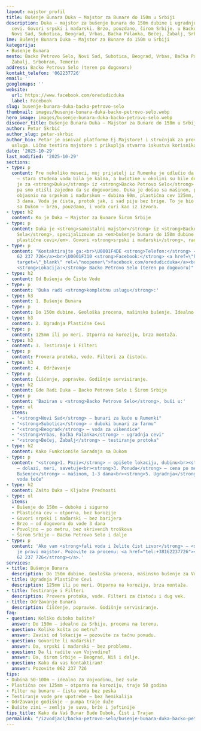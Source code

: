```yaml
---
layout: majstor_profil
title: Bušenje Bunara Duka – Majstor za Bunare do 150m u Srbiji
description: Duka – majstor za bušenje bunara do 150m dubine i ugradnju plastične
  cevi. Govori srpski i mađarski. Brzo, pouzdano, širom Srbije. u Backo Petrovo Selo,
  Novi Sad, Subotica, Beograd, Vrbas, Bačka Palanka, Bečej, Žabalj, Srbobran, Temerin.
ime: Bušenje Bunara Duka – Majstor za Bunare do 150m u Srbiji
kategorija:
- Bušenje Bunara
mesto: Backo Petrovo Selo, Novi Sad, Subotica, Beograd, Vrbas, Bačka Palanka, Bečej,
  Žabalj, Srbobran, Temerin
address: Backo Petrovo Selo (teren po dogovoru)
kontakt_telefon: '062237726'
email: ''
googlemaps: ''
website:
  url: https://www.facebook.com/oredudicduka
  label: Facebook
slug: busenje-bunara-duka-backo-petrovo-selo
thumbnail: images/busenje-bunara-duka-backo-petrovo-selo.webp
hero_image: images/busenje-bunara-duka-backo-petrovo-selo.webp
discover_title: Bušenje Bunara Duka – Majstor za Bunare do 150m u Srbiji
author: Petar Škrbić
author_slug: petar-skrbic
author_bio: Petar je osnivač platforme Ej Majstore! i stručnjak za proveru kvaliteta
  usluga. Lično testira majstore i prikuplja stvarna iskustva korisnika širom Srbije.
date: '2025-10-29'
last_modified: '2025-10-29'
sections:
- type: p
  content: Pre nekoliko meseci, moj prijatelj iz Rumenke je odlučio da buši bunar
    – stara studena voda bila je kalna, a bušotine u okolini su bile duboke 80m. Čuo
    je za <strong>Duku</strong> iz <strong>Backo Petrovo Selo</strong> preko komšija,
    pa smo otišli zajedno da se dogovorimo. Duka je došao sa mašinom, procenio teren,
    objasnio na srpskom i mađarskom – dubina 90m, plastična cev 125mm, ceo posao za
    3 dana. Voda je čista, protok jak, i sad piju bez brige. To je bio naš prvi susret
    sa Dukom – brzo, pouzdano, i voda curi kao iz izvora.
- type: h2
  content: Ko je Duka – Majstor za Bunare Širom Srbije
- type: p
  content: Duka je <strong>samostalni majstor</strong> iz <strong>Backog Petrovog
    Sela</strong>, specijalizovan za <em>bušenje bunara do 150m dubine i ugradnju
    plastične cevi</em>. Govori <strong>srpski i mađarski</strong>, radi širom Srbije.
- type: p
  content: "Kontaktirajte ga:<br>\U0001F4DE <strong>Telefon:</strong> <a href=\"tel:+38162237726\">+381
    62 237 726</a><br>\U0001F310 <strong>Facebook:</strong> <a href=\"https://www.facebook.com/oredudicduka\"
    target=\"_blank\" rel=\"noopener\">facebook.com/oredudicduka</a><br>\U0001F4CD
    <strong>Lokacija:</strong> Backo Petrovo Selo (teren po dogovoru)"
- type: h2
  content: Od Bušenja do Čiste Vode
- type: p
  content: 'Duka radi <strong>kompletnu uslugu</strong>:'
- type: h3
  content: 1. Bušenje Bunara
- type: p
  content: Do 150m dubine. Geološka procena, mašinsko bušenje. Idealno za Vojvodinu.
- type: h3
  content: 2. Ugradnja Plastične Cevi
- type: p
  content: 125mm ili po meri. Otporna na koroziju, brza montaža.
- type: h3
  content: 3. Testiranje i Filteri
- type: p
  content: Provera protoka, vode. Filteri za čistoću.
- type: h3
  content: 4. Održavanje
- type: p
  content: Čišćenje, popravke. Godišnje servisiranje.
- type: h2
  content: Gde Radi Duka – Backo Petrovo Selo i Širom Srbije
- type: p
  content: 'Baziran u <strong>Backo Petrovo Selo</strong>, buši u:'
- type: ul
  items:
  - "<strong>Novi Sad</strong> – bunari za kuće u Rumenki"
  - "<strong>Subotica</strong> – duboki bunari za farmu"
  - "<strong>Beograd</strong> – voda za vikendice"
  - "<strong>Vrbas, Bačka Palanka</strong> – ugradnja cevi"
  - "<strong>Bečej, Žabalj</strong> – testiranje protoka"
- type: h2
  content: Kako Funkcioniše Saradnja sa Dukom
- type: p
  content: "<strong>1. Poziv</strong> – opišete lokaciju, dubinu<br><strong>2. Procena</strong>
    – dolazi, meri, savetuje<br><strong>3. Ponuda</strong> – cena po metru, rok<br><strong>4.
    Bušenje</strong> – mašinom, 1-3 dana<br><strong>5. Ugradnja</strong> – cev, testiranje,
    voda teče"
- type: h2
  content: Zašto Duka – Ključne Prednosti
- type: ul
  items:
  - Bušenje do 150m – duboko i sigurno
  - Plastična cev – otporna, bez korozije
  - Govori srpski i mađarski – bez barijera
  - Brzo – od dogovora do vode 3 dana
  - Povoljno – po metru, bez skrivenih troškova
  - Širom Srbije – Backo Petrovo Selo i dalje
- type: p
  content: 'Ako vam <strong>fali voda i želite čist izvor</strong> – <strong>Duka</strong>
    je pravi majstor. Pozovite za procenu: <a href="tel:+38162237726"><strong>+381
    62 237 726</strong></a>.'
services:
- title: Bušenje Bunara
  description: Do 150m dubine. Geološka procena, mašinsko bušenje za Vojvodinu.
- title: Ugradnja Plastične Cevi
  description: 125mm ili po meri. Otporna na koroziju, brza montaža.
- title: Testiranje i Filteri
  description: Provera protoka, vode. Filteri za čistoću i dug vek.
- title: Održavanje Bunara
  description: Čišćenje, popravke. Godišnje servisiranje.
faq:
- question: Koliko duboko bušite?
  answer: Do 150m – idealno za Srbiju, procena na terenu.
- question: Koliko košta po metru?
  answer: Zavisi od lokacije – pozovite za tačnu ponudu.
- question: Govorite li mađarski?
  answer: Da, srpski i mađarski – bez problema.
- question: Da li radite van Vojvodine?
  answer: Da, širom Srbije – Beograd, Niš i dalje.
- question: Kako da vas kontaktiram?
  answer: Pozovite 062 237 726
tips:
- Dubina 50-100m – idealno za Vojvodinu, bez suše
- Plastična cev 125mm – otporna na koroziju, traje 50 godina
- Filter na bunaru – čista voda bez peska
- Testiranje vode pre upotrebe – bez hemikalija
- Održavanje godišnje – pumpa traje duže
- Bušite zimi – zemlja je suva, brže i jeftinije
tips_title: Kako da Vaš Bunar Bude Dubok, Čist i Trajan
permalink: "/izvodjaci/backo-petrovo-selo/busenje-bunara-duka-backo-petrovo-selo/"
---
```

